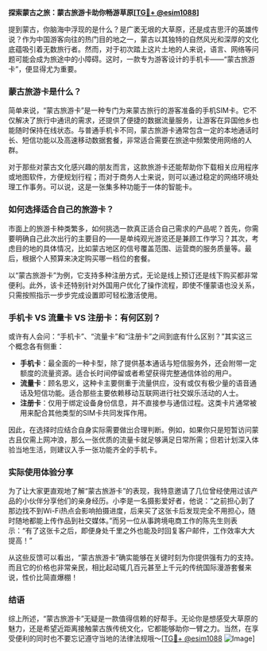 **探索蒙古之旅：蒙古旅游卡助你畅游草原[[TG💪+ @esim1088](https://t.me/s/esim1088)]**

提到蒙古，你脑海中浮现的是什么？是广袤无垠的大草原，还是成吉思汗的英雄传说？作为中国游客向往的热门目的地之一，蒙古以其独特的自然风光和深厚的文化底蕴吸引着无数旅行者。然而，对于初次踏上这片土地的人来说，语言、网络等问题可能会成为旅途中的小障碍。这时，一款专为游客设计的手机卡——“蒙古旅游卡”，便显得尤为重要。

### 蒙古旅游卡是什么？

简单来说，“蒙古旅游卡”是一种专门为来蒙古旅行的游客准备的手机SIM卡。它不仅解决了旅行中通讯的需求，还提供了便捷的数据流量服务，让游客在异国他乡也能随时保持在线状态。与普通手机卡不同，蒙古旅游卡通常包含一定的本地通话时长、短信功能以及高速移动数据套餐，非常适合需要在旅途中频繁使用网络的人群。

对于那些对蒙古文化感兴趣的朋友而言，这款旅游卡还能帮助你下载相关应用程序或地图软件，方便规划行程；而对于商务人士来说，则可以通过稳定的网络环境处理工作事务。可以说，这是一张集多种功能于一体的智能卡。

### 如何选择适合自己的旅游卡？

市面上的旅游卡种类繁多，如何挑选一款真正适合自己需求的产品呢？首先，你需要明确自己此次出行的主要目的——是单纯观光游览还是兼顾工作学习？其次，考虑目的地的具体情况，比如蒙古地区的信号覆盖范围、运营商的服务质量等。最后，根据个人预算来决定购买哪一档位的套餐。

以“蒙古旅游卡”为例，它支持多种注册方式，无论是线上预订还是线下购买都非常便利。此外，该卡还特别针对外国用户优化了操作流程，即使不懂蒙语也没关系，只需按照指示一步步完成设置即可轻松激活使用。

### 手机卡 VS 流量卡 VS 注册卡：有何区别？

或许有人会问：“手机卡”、“流量卡”和“注册卡”之间到底有什么区别？”其实这三个概念各有侧重：

- **手机卡**：最全面的一种卡型，除了提供基本通话与短信服务外，还会附带一定额度的流量资源。适合长时间停留或者希望获得完整通信体验的用户。
- **流量卡**：顾名思义，这种卡主要侧重于流量供应，没有或仅有极少量的语音通话及短信功能。适合那些主要依赖移动互联网进行社交娱乐活动的人士。
- **注册卡**：仅用于绑定设备身份信息，并不直接参与通信过程。这类卡片通常被用来配合其他类型的SIM卡共同发挥作用。

因此，在选择时应结合自身实际需要做出合理判断。例如，如果你只是短暂访问蒙古且仅需上网冲浪，那么一张优质的流量卡就足够满足日常所需；但若计划深入体验当地生活，则建议入手一张功能齐全的手机卡。

### 实际使用体验分享

为了让大家更直观地了解“蒙古旅游卡”的表现，我特意邀请了几位曾经使用过该产品的小伙伴分享他们的亲身经历。小李是一名摄影爱好者，他说：“之前担心到了那边找不到Wi-Fi热点会影响拍摄进度，后来买了这张卡后发现完全不用担心，随时随地都能上传作品到社交媒体。”而另一位从事跨境电商工作的陈先生则表示：“有了这张卡之后，即便身处千里之外也能及时回复客户邮件，工作效率大大提高！”

从这些反馈可以看出，“蒙古旅游卡”确实能够在关键时刻为你提供强有力的支持。而且它的价格也非常亲民，相比起动辄几百元甚至上千元的传统国际漫游套餐来说，性价比简直爆棚！

### 结语

综上所述，“蒙古旅游卡”无疑是一款值得信赖的好帮手。无论你是想感受大草原的魅力，还是希望近距离接触蒙古族传统文化，它都能够助你一臂之力。当然，在享受便利的同时也不要忘记遵守当地的法律法规哦～[[TG💪+ @esim1088](https://t.me/s/esim1088) ![Image](https://i.postimg.cc/4NQfJmqS/Snipaste-2025-05-13-00-14-12.png)]